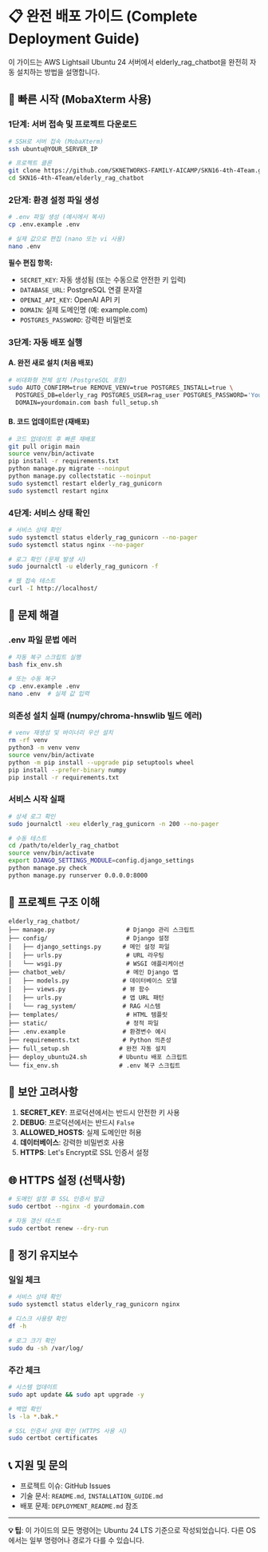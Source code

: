 # 📋 완전 배포 가이드 (Complete Deployment Guide)

이 가이드는 AWS Lightsail Ubuntu 24 서버에서 elderly_rag_chatbot을 완전히 자동 설치하는 방법을 설명합니다.

## 🚀 빠른 시작 (MobaXterm 사용)

### 1단계: 서버 접속 및 프로젝트 다운로드
```bash
# SSH로 서버 접속 (MobaXterm)
ssh ubuntu@YOUR_SERVER_IP

# 프로젝트 클론
git clone https://github.com/SKNETWORKS-FAMILY-AICAMP/SKN16-4th-4Team.git
cd SKN16-4th-4Team/elderly_rag_chatbot
```

### 2단계: 환경 설정 파일 생성
```bash
# .env 파일 생성 (예시에서 복사)
cp .env.example .env

# 실제 값으로 편집 (nano 또는 vi 사용)
nano .env
```

**필수 편집 항목:**
- `SECRET_KEY`: 자동 생성됨 (또는 수동으로 안전한 키 입력)
- `DATABASE_URL`: PostgreSQL 연결 문자열
- `OPENAI_API_KEY`: OpenAI API 키
- `DOMAIN`: 실제 도메인명 (예: example.com)
- `POSTGRES_PASSWORD`: 강력한 비밀번호

### 3단계: 자동 배포 실행

#### A. 완전 새로 설치 (처음 배포)
```bash
# 비대화형 전체 설치 (PostgreSQL 포함)
sudo AUTO_CONFIRM=true REMOVE_VENV=true POSTGRES_INSTALL=true \
  POSTGRES_DB=elderly_rag POSTGRES_USER=rag_user POSTGRES_PASSWORD='YourStrongPassword!' \
  DOMAIN=yourdomain.com bash full_setup.sh
```

#### B. 코드 업데이트만 (재배포)
```bash
# 코드 업데이트 후 빠른 재배포
git pull origin main
source venv/bin/activate
pip install -r requirements.txt
python manage.py migrate --noinput
python manage.py collectstatic --noinput
sudo systemctl restart elderly_rag_gunicorn
sudo systemctl restart nginx
```

### 4단계: 서비스 상태 확인
```bash
# 서비스 상태 확인
sudo systemctl status elderly_rag_gunicorn --no-pager
sudo systemctl status nginx --no-pager

# 로그 확인 (문제 발생 시)
sudo journalctl -u elderly_rag_gunicorn -f

# 웹 접속 테스트
curl -I http://localhost/
```

## 🔧 문제 해결

### .env 파일 문법 에러
```bash
# 자동 복구 스크립트 실행
bash fix_env.sh

# 또는 수동 복구
cp .env.example .env
nano .env  # 실제 값 입력
```

### 의존성 설치 실패 (numpy/chroma-hnswlib 빌드 에러)
```bash
# venv 재생성 및 바이너리 우선 설치
rm -rf venv
python3 -m venv venv
source venv/bin/activate
python -m pip install --upgrade pip setuptools wheel
pip install --prefer-binary numpy
pip install -r requirements.txt
```

### 서비스 시작 실패
```bash
# 상세 로그 확인
sudo journalctl -xeu elderly_rag_gunicorn -n 200 --no-pager

# 수동 테스트
cd /path/to/elderly_rag_chatbot
source venv/bin/activate
export DJANGO_SETTINGS_MODULE=config.django_settings
python manage.py check
python manage.py runserver 0.0.0.0:8000
```

## 📁 프로젝트 구조 이해

```
elderly_rag_chatbot/
├── manage.py                    # Django 관리 스크립트
├── config/                      # Django 설정
│   ├── django_settings.py      # 메인 설정 파일
│   ├── urls.py                  # URL 라우팅
│   └── wsgi.py                  # WSGI 애플리케이션
├── chatbot_web/                 # 메인 Django 앱
│   ├── models.py               # 데이터베이스 모델
│   ├── views.py                # 뷰 함수
│   ├── urls.py                 # 앱 URL 패턴
│   └── rag_system/             # RAG 시스템
├── templates/                   # HTML 템플릿
├── static/                      # 정적 파일
├── .env.example                # 환경변수 예시
├── requirements.txt            # Python 의존성
├── full_setup.sh              # 완전 자동 설치
├── deploy_ubuntu24.sh         # Ubuntu 배포 스크립트
└── fix_env.sh                 # .env 복구 스크립트
```

## 🔐 보안 고려사항

1. **SECRET_KEY**: 프로덕션에서는 반드시 안전한 키 사용
2. **DEBUG**: 프로덕션에서는 반드시 `False`
3. **ALLOWED_HOSTS**: 실제 도메인만 허용
4. **데이터베이스**: 강력한 비밀번호 사용
5. **HTTPS**: Let's Encrypt로 SSL 인증서 설정

## 🌐 HTTPS 설정 (선택사항)

```bash
# 도메인 설정 후 SSL 인증서 발급
sudo certbot --nginx -d yourdomain.com

# 자동 갱신 테스트
sudo certbot renew --dry-run
```

## 🔄 정기 유지보수

### 일일 체크
```bash
# 서비스 상태 확인
sudo systemctl status elderly_rag_gunicorn nginx

# 디스크 사용량 확인
df -h

# 로그 크기 확인
sudo du -sh /var/log/
```

### 주간 체크
```bash
# 시스템 업데이트
sudo apt update && sudo apt upgrade -y

# 백업 확인
ls -la *.bak.*

# SSL 인증서 상태 확인 (HTTPS 사용 시)
sudo certbot certificates
```

## 📞 지원 및 문의

- 프로젝트 이슈: GitHub Issues
- 기술 문서: `README.md`, `INSTALLATION_GUIDE.md`
- 배포 문제: `DEPLOYMENT_README.md` 참조

---

**💡 팁**: 이 가이드의 모든 명령어는 Ubuntu 24 LTS 기준으로 작성되었습니다. 다른 OS에서는 일부 명령어나 경로가 다를 수 있습니다.